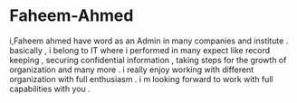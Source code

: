 # Faheem-Ahmed
i,Faheem ahmed have word as an Admin in many companies and institute . basically , i belong to IT where i performed in many expect like record keeping , securing confidential information , taking steps for the growth of organization and many more . i really enjoy working with different organization with full enthusiasm . i m looking forward to work with full capabilities with you . 

